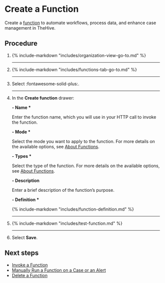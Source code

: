 # Create a Function

<!-- md:version 5.1 --> <!-- md:permission `manageFunction/create` --> <!-- md:license Platinum -->

Create a [function](about-functions.md) to automate workflows, process data, and enhance case management in TheHive.

<h2>Procedure</h2>

1. {% include-markdown "includes/organization-view-go-to.md" %}

    ---

2. {% include-markdown "includes/functions-tab-go-to.md" %}

    ---

3. Select :fontawesome-solid-plus:.

    ---

4. In the **Create function** drawer:

    **- Name \***

    Enter the function name, which you will use in your HTTP call to invoke the function.

    **- Mode \***

    Select the mode you want to apply to the function. For more details on the available options, see [About Functions](about-functions.md#function-modes).

    **- Types \***

    Select the type of the function. For more details on the available options, see [About Functions](about-functions.md#function-types).

    **- Description**

    Enter a brief description of the function’s purpose.

    **- Definition \***

    {% include-markdown "includes/function-definition.md" %}
        
    ---

5. {% include-markdown "includes/test-function.md" %}

    ---

6. Select **Save**. 

<h2>Next steps</h2>

* [Invoke a Function](invoke-a-function.md)
* [Manually Run a Function on a Case or an Alert](run-a-function-case-alert.md)
* [Delete a Function](delete-a-function.md)